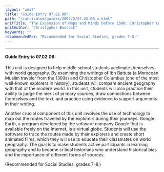 ```yaml
---
layout: "unit"
title: "Guide Entry 07.02.08"
path: "/curriculum/guides/2007/2/07.02.08.x.html"
unitTitle: "The Expansion of Maps and Minds before 1500: Christopher Columbus, Ibn Battuta, and Google Earth"
unitAuthor: "Christopher Bostock"
keywords: ""
recommendedFor: "Recommended for Social Studies, grades 7-8."
---
```

<body>
<hr/>
<h4>
Guide Entry to 07.02.08:
</h4>
<p>
This unit is designed to help middle school students acclimate themselves with world geography. By examining the writings of Ibn Battuta (a Moroccan Muslim traveler from the 1300s) and Christopher Columbus (one of the most well-known explorers in history), students will compare ancient geography with that of the modern world. In this unit, students will also practice their ability to judge the merit of primary sources, draw connections between themselves and the text, and practice using evidence to support arguments in their writing.
</p>
<p>
Another crucial component of this unit involves the use of technology to map out the routes traveled by the explorers during their journeys. Google Earth, a program developed by the software company Google that is available freely on the Internet, is a virtual globe. Students will use the software to trace the routes made by their explorers and create short animated films, which they will use to educate their classmates on world geography. The goal is to make students active participants in learning geography and to become critical historians who understand historical bias and the importance of different forms of sources.
</p>
<p>
(Recommended for Social Studies, grades 7-8.)
</p>
</body>